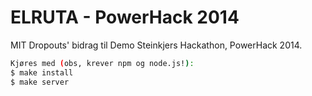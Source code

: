 # ELRUTA - PowerHack 2014 

MIT Dropouts' bidrag til Demo Steinkjers Hackathon, PowerHack 2014.

```bash
Kjøres med (obs, krever npm og node.js!): 
$ make install
$ make server
```
